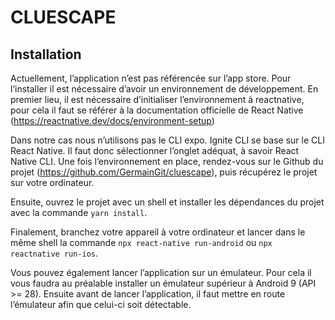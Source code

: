 # CLUESCAPE

## Installation 

Actuellement, l’application n’est pas référencée sur l’app store. Pour
l’installer il est nécessaire d’avoir un environnement de
développement.
En premier lieu, il est nécessaire d’initialiser l’environnement à reactnative, pour cela il faut se référer à la documentation officielle de React
Native (https://reactnative.dev/docs/environment-setup)

Dans notre cas nous n’utilisons pas le CLI expo. Ignite CLI se base sur
le CLI React Native. Il faut donc sélectionner l’onglet adéquat, à savoir
React Native CLI.
Une fois l’environnement en place, rendez-vous sur le Github du
projet (https://github.com/GermainGit/cluescape), puis récupérez le
projet sur votre ordinateur.

Ensuite, ouvrez le projet avec un shell et installer les dépendances du
projet avec la commande `yarn install`.

Finalement, branchez votre appareil à votre ordinateur et lancer dans
le même shell la commande `npx react-native run-android` ou `npx reactnative run-ios`.

Vous pouvez également lancer l’application sur un émulateur. Pour
cela il vous faudra au préalable installer un émulateur supérieur à
Android 9 (API >= 28). Ensuite avant de lancer l’application, il faut
mettre en route l’émulateur afin que celui-ci soit détectable. 
